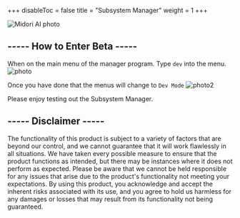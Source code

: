 +++
disableToc = false
title = "Subsystem Manager"
weight = 1
+++

![Midori AI photo](https://tea-cup.midori-ai.xyz/download/logo_color1.png)

## ----- How to Enter Beta -----

When on the main menu of the manager program. Type ``dev`` into the menu.
![photo](https://tea-cup.midori-ai.xyz/download/917a29a7-9708-4a89-9927-1073537a8c56-WindowsTerminal_akkAhCFYwM.png)

Once you have done that the menus will change to ``Dev Mode``
![photo2](https://tea-cup.midori-ai.xyz/download/6c827b19-ee0a-4f47-9e29-6854e5fd8685-WindowsTerminal_U97l1U2uC1.png)

Please enjoy testing out the Subsystem Manager.

## ----- Disclaimer -----

The functionality of this product is subject to a variety of factors that are beyond our control, and we cannot guarantee that it will work flawlessly in all situations. We have taken every possible measure to ensure that the product functions as intended, but there may be instances where it does not perform as expected. Please be aware that we cannot be held responsible for any issues that arise due to the product's functionality not meeting your expectations. By using this product, you acknowledge and accept the inherent risks associated with its use, and you agree to hold us harmless for any damages or losses that may result from its functionality not being guaranteed.